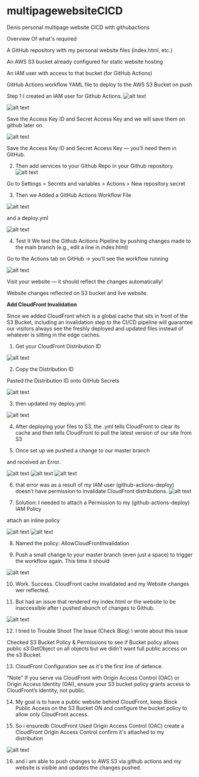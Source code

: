 # multipagewebsiteCICD
Denis personal multipage website CICD with githubactions


Overview Of what's required 

A GitHub repository with my personal website files (index.html, etc.)

An AWS S3 bucket already configured for static website hosting

An IAM user with access to that bucket (for GitHub Actions)

GitHub Actions workflow YAML file to deploy to the AWS S3 Bucket on push

Step 1 I created  an IAM user for Github Actions.
![alt text](<Bilder/Screenshot (237).png>)

![alt text](<Bilder/Screenshot (238).png>)


 Save the Access Key ID and Secret Access Key and we will save them on github later on.

 ![alt text](<Bilder/Screenshot (239).png>)

 Save the Access Key ID and Secret Access Key — you’ll need them in GitHub.

 2. Then add services to your Github Repo in your Github repository.
![alt text](<Bilder/Screenshot (240).png>)


Go to Settings > Secrets and variables > Actions > New repository secret

3. Then we Added a GitHub Actions Workflow File

![alt text](<Bilder/Screenshot (241).png>)

and a deploy.yml

![alt text](<Bilder/Screenshot (242).png>)


4. Test It
 We test the Github Acitions Pipeline by pushing changes made to the main branch
(e.g., edit a line in index.html)


Go to the Actions tab on GitHub → you’ll see the workflow running

![alt text](<Bilder/Screenshot (243).png>)

Visit your website — it should reflect the changes automatically!

Website changes reflected on S3 bucket and live website.


**Add CloudFront Invalidation**

Since we added CloudFront which is a global cache that sits in front of the S3 Bucket, including an invalidation step to the CI/CD pipeline will guarantee our visitors always see the freshly
deployed and updated files instead of whatever is sitting in the edge caches.

1. Get your CloudFront Distribution ID

![alt text](<Bilder/Screenshot (276).png>)

2. Copy the Distribution ID 

Pasted the Distribution ID onto GitHub Secrets

![alt text](<Bilder/Screenshot (277).png>)

3. then updated my deploy.yml:

![alt text](<Bilder/Screenshot (278).png>)

4. After deploying your files to S3, the .yml tells CloudFront to clear its cache and then tells CloudFront to pull the latest version of our site from S3

5. Once set up we pushed a change to our master branch

and received an Error.

![alt text](<Bilder/Screenshot (279).png>)
![alt text](<Bilder/Screenshot (280).png>)
![alt text](<Bilder/Screenshot (281).png>)

6. that error was as a result of my IAM user (github-actions-deploy) doesn’t have permission to invalidate CloudFront distributions.
![alt text](<Bilder/Screenshot (282).png>)

7. Solution: I needed to attach a Permission to my (github-actions-deploy) IAM Policy

attach an inline policy

![alt text](<Bilder/Screenshot (283).png>)
![alt text](<Bilder/Screenshot (284).png>)

8. Named the policy: AllowCloudFrontInvalidation

9. Push a small change to your master branch (even just a space) to trigger the workflow again.
This time it should

![alt text](<Bilder/Screenshot (285).png>)

10. Work. Success. CloudFront cache invalidated and my Website changes wer reflected.

11. But had an issue that rendered my index.html or the website to be inaccessible after i pushed abunch of changes to Github. 

![alt text](<Bilder/Screenshot (286).png>)

12. I tried to Trouble Shoot The Issue (Check Blog) I wrote about this issue

Checked S3 Bucket Policy & Permissions to see if Bucket policy allows public s3:GetObject on all objects but we didn't want full public access on the s3 Bucket.

13. CloudFront Configuration see as it's the first line of defence.

"Note" If you serve via CloudFront with Origin Access Control (OAC) or Origin Access Identity (OAI), ensure your S3 bucket policy grants access to CloudFront’s identity, not public.

14. My goal is to have a public website behind CloudFront, keep Block Public Access on the S3 Bucket ON and configure the bucket policy to allow only CloudFront access.

15. So i ensuredb CloudFront Used Origin Access Control (OAC) create a CloudFront Origin Access Control confirm it's attached to my distribution

![alt text](<Bilder/Screenshot (287).png>)

16. and i am able to push changes to AWS S3 via github actions and my website is visible and updates the changes pushed.







